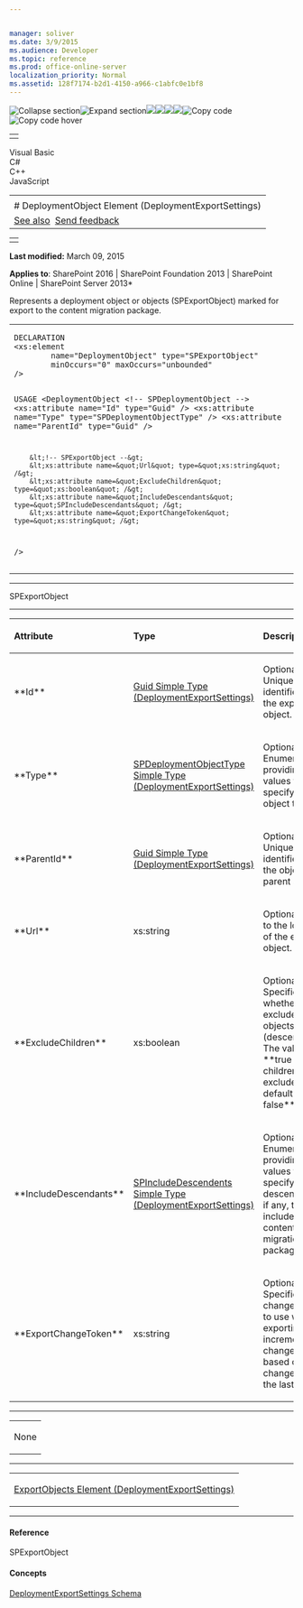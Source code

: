 ```yaml
---


manager: soliver
ms.date: 3/9/2015
ms.audience: Developer
ms.topic: reference
ms.prod: office-online-server
localization_priority: Normal
ms.assetid: 128f7174-b2d1-4150-a966-c1abfc0e1bf8
---
```


![Collapse
section](../icons/collapse_all.gif "Collapse section")![Expand
section](../icons/expand_all.gif "Expand section")![](../icons/collapse_all.gif)![](../icons/expand_all.gif)![](../icons/dropdown.gif)![](../icons/dropdownHover.gif)![Copy
code](../icons/copycode.gif "Copy code")![Copy code
hover](../icons/copycodeHighlight.gif "Copy code hover")
<table>
<tbody>
<tr class="odd">
<td align="left"></td>
</tr>
</tbody>
</table>

Visual Basic  
C\#  
C++  
JavaScript  

<table>
<tbody>
<tr class="odd">
<td align="left"><span id="runningHeaderText"></span></td>
</tr>
<tr class="even">
<td align="left"># DeploymentObject Element (DeploymentExportSettings)</td>
</tr>
<tr class="odd">
<td align="left"><a href="#seeAlsoToggle">See also</a>  <span id="headfeedbackarea" class="feedbackhead"><a href="javascript:SubmitFeedback(&#39;docthis@Microsoft.com&#39;,&#39;&#39;,&#39;&#39;,&#39;&#39;,&#39;1.0.18082.1225&#39;,&#39;%0\dThank%20you%20for%20your%20feedback.%20The%20developer%20writing%20teams%20use%20your%20feedback%20to%20improve%20documentation.%20While%20we%20are%20reviewing%20your%20feedback,%20we%20may%20send%20you%20e-mail%20to%20ask%20for%20clarification%20or%20feedback%20on%20a%20solution.%20We%20do%20not%20use%20your%20e-mail%20address%20for%20any%20other%20purpose%20and%20we%20delete%20it%20after%20we%20finish%20our%20review.%0\AFor%20further%20information%20about%20the%20privacy%20policies%20of%20Microsoft,%20please%20see%20http://privacy.microsoft.com/en-us/default.aspx.%0\A%0\d&#39;,&#39;Customer%20feedback&#39;);">Send feedback</a></span></td>
</tr>
</tbody>
</table>

<table>
<colgroup>
<col width="100%" />
</colgroup>
<tbody>
<tr class="odd">
<td align="left"></td>
</tr>
</tbody>
</table>

**Last modified:** March 09, 2015

**Applies to**: SharePoint 2016 | SharePoint Foundation 2013 |
SharePoint Online | SharePoint Server 2013*

Represents a deployment object or objects (<span sdata="cer"
target="T:Microsoft.SharePoint.Deployment.SPExportObject"><span
class="nolink">SPExportObject</span></span>) marked for export to the
content migration package.

<span codelanguage="other"></span>
<table>
<colgroup>
<col width="100%" />
</colgroup>
<tbody>
<tr class="odd">
<td align="left"><pre><code>DECLARATION
&lt;xs:element
        name=&quot;DeploymentObject&quot; type=&quot;SPExportObject&quot;
        minOccurs=&quot;0&quot; maxOccurs=&quot;unbounded&quot; 
/&gt;

USAGE
&lt;DeploymentObject
        &lt;!-- SPDeploymentObject --&gt;
        &lt;xs:attribute name=&quot;Id&quot; type=&quot;Guid&quot; /&gt;
        &lt;xs:attribute name=&quot;Type&quot; type=&quot;SPDeploymentObjectType&quot; /&gt;
        &lt;xs:attribute name=&quot;ParentId&quot; type=&quot;Guid&quot; /&gt;

        &lt;!-- SPExportObject --&gt;
        &lt;xs:attribute name=&quot;Url&quot; type=&quot;xs:string&quot; /&gt;
        &lt;xs:attribute name=&quot;ExcludeChildren&quot; type=&quot;xs:boolean&quot; /&gt;
        &lt;xs:attribute name=&quot;IncludeDescendants&quot; type=&quot;SPIncludeDescendants&quot; /&gt;
        &lt;xs:attribute name=&quot;ExportChangeToken&quot; type=&quot;xs:string&quot; /&gt;
/&gt;</code></pre></td>
</tr>
</tbody>
</table>


-----------------------------------------------------------------------------------------------------------------------------------------------------------------------------------------

<span sdata="cer"
target="T:Microsoft.SharePoint.Deployment.SPExportObject"><span
class="nolink">SPExportObject</span></span>


-----------------------------------------------------------------------------------------------------------------------------------------------------------------------------------------------

<table>
<colgroup>
<col width="33%" />
<col width="33%" />
<col width="33%" />
</colgroup>
<thead>
<tr class="header">
<th align="left"><p>Attribute</p></th>
<th align="left"><p>Type</p></th>
<th align="left"><p>Description</p></th>
</tr>
</thead>
<tbody>
<tr class="odd">
<td align="left"><p>**Id**</p></td>
<td align="left"><p><span sdata="link"><a href="guid-simple-type-deploymentexportsettings.htm">Guid Simple Type (DeploymentExportSettings)</a></span></p></td>
<td align="left"><p>Optional. Unique identifier of the export object.</p></td>
</tr>
<tr class="even">
<td align="left"><p>**Type**</p></td>
<td align="left"><p><span sdata="link"><a href="spdeploymentobjecttype-simple-type-deploymentexportsettings.htm">SPDeploymentObjectType Simple Type (DeploymentExportSettings)</a></span></p></td>
<td align="left"><p>Optional. Enumeration providing values to specify the object type.</p></td>
</tr>
<tr class="odd">
<td align="left"><p>**ParentId**</p></td>
<td align="left"><p><span sdata="link"><a href="guid-simple-type-deploymentexportsettings.htm">Guid Simple Type (DeploymentExportSettings)</a></span></p></td>
<td align="left"><p>Optional. Unique identifier of the object's parent site.</p></td>
</tr>
<tr class="even">
<td align="left"><p>**Url**</p></td>
<td align="left"><p>xs:string</p></td>
<td align="left"><p>Optional. URL to the location of the export object.</p></td>
</tr>
<tr class="odd">
<td align="left"><p>**ExcludeChildren**</p></td>
<td align="left"><p>xs:boolean</p></td>
<td align="left"><p>Optional. Specifies whether to exclude child objects (descendants). The value is **true</span> if children are excluded. The default is <span class="keyword">false**.</p></td>
</tr>
<tr class="even">
<td align="left"><p>**IncludeDescendants**</p></td>
<td align="left"><p><span sdata="link"><a href="spincludedescendents-simple-type-deploymentexportsettings.htm">SPIncludeDescendents Simple Type (DeploymentExportSettings)</a></span></p></td>
<td align="left"><p>Optional. Enumeration providing values to specify which descendents, if any, to include in the content migration package.</p></td>
</tr>
<tr class="odd">
<td align="left"><p>**ExportChangeToken**</p></td>
<td align="left"><p>xs:string</p></td>
<td align="left"><p>Optional. Specifies the change token to use when exporting incremental changes based on changes since the last export.</p></td>
</tr>
</tbody>
</table>


---------------------------------------------------------------------------------------------------------------------------------------------------------------------------------------------------

<table>
<colgroup>
<col width="100%" />
</colgroup>
<tbody>
<tr class="odd">
<td align="left"><p>None</p></td>
</tr>
</tbody>
</table>


----------------------------------------------------------------------------------------------------------------------------------------------------------------------------------------------------

<table>
<colgroup>
<col width="100%" />
</colgroup>
<tbody>
<tr class="odd">
<td align="left"><p><span sdata="link"><a href="exportobjects-element-deploymentexportsettings.htm">ExportObjects Element (DeploymentExportSettings)</a></span></p></td>
</tr>
</tbody>
</table>


-------------------------------------------------------------------------------------------------------------------------------------------------------------------------------------------

#### Reference

<span sdata="cer"
target="T:Microsoft.SharePoint.Deployment.SPExportObject"><span
class="nolink">SPExportObject</span></span>

#### Concepts

<span sdata="link">[DeploymentExportSettings
Schema](deploymentexportsettings-schema.htm)</span>








